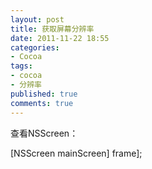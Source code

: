 ```yaml
---
layout: post
title: 获取屏幕分辨率
date: 2011-11-22 18:55
categories:
- Cocoa
tags:
- cocoa
- 分辨率
published: true
comments: true
---
```

<p><p>查看NSScreen：</p>
<p>[NSScreen mainScreen] frame];</p></p>
